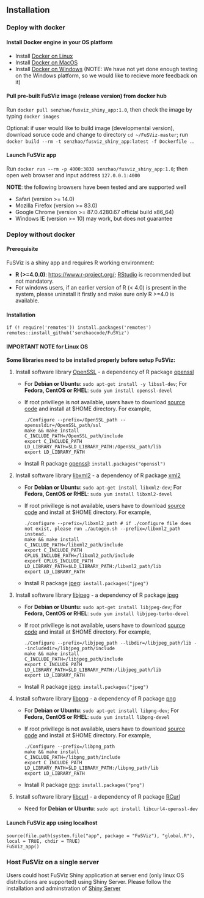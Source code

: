 ## Installation

### Deploy with docker

#### Install Docker engine in your OS platform

* Install [Docker on Linux](https://docs.docker.com/engine/installation/linux/)
* Install [Docker on MacOS](https://docs.docker.com/engine/installation/mac/)
* Install [Docker on Windows](https://docs.docker.com/docker-for-windows/) (NOTE: We have not yet done enough testing on the Windows platform, so we would like to recieve more feedback on it)

#### Pull pre-built FuSViz image (release version) from docker hub

Run `docker pull senzhao/fusviz_shiny_app:1.0`, then check the image by typing `docker images`

Optional: if user would like to build image (developmental version), download soruce code and change to directory `cd ~/FuSViz-master`; run `docker build --rm -t senzhao/fusviz_shiny_app:latest -f Dockerfile .`.

#### Launch FuSViz app

Run `docker run --rm -p 4000:3838 senzhao/fusviz_shiny_app:1.0`; then open web browser and input address `127.0.0.1:4000`

**NOTE**: the following browsers have been tested and are supported well

* Safari (version >= 14.0)
* Mozilla Firefox (version >= 83.0)
* Google Chrome (version >= 87.0.4280.67 official build x86_64)
* Windows IE (version >= 10) may work, but does not guarantee

### Deploy without docker

#### Prerequisite

FuSViz is a shiny app and requires R working environment:

* __R (>=4.0.0)__: https://www.r-project.org/; [RStudio](https://rstudio.com/products/rstudio/download/#download) is recommended but not mandatory. 
* For windows users, if an earlier version of R (< 4.0) is present in the system, please uninstall it firstly and make sure only R >=4.0 is available.

#### Installation

	if (! require('remotes')) install.packages('remotes')
	remotes::install_github('senzhaocode/FuSViz')

#### IMPORTANT NOTE for Linux OS

**Some libraries need to be installed properly before setup FuSViz:**

1. Install software library [OpenSSL](https://www.openssl.org) - a dependency of R package [openssl](https://cran.r-project.org/web/packages/openssl/index.html)

	  * For **Debian or Ubuntu**: `sudo apt-get install -y libssl-dev`; For **Fedora, CentOS or RHEL**: `sudo yum install openssl-devel`
	  * If root privillege is not available, users have to download [source code](https://github.com/openssl/openssl) and install at $HOME directory. For example,
		
			./Configure --prefix=/OpenSSL_path --openssldir=/OpenSSL_path/ssl
			make && make install
			C_INCLUDE_PATH=/OpenSSL_path/include
			export C_INCLUDE_PATH
			LD_LIBRARY_PATH=$LD_LIBRARY_PATH:/OpenSSL_path/lib
			export LD_LIBRARY_PATH

	  * Install R package [openssl](https://cran.r-project.org/web/packages/openssl/index.html): `install.packages("openssl")`

2. Install software library [libxml2](http://xmlsoft.org) - a dependency of R package [xml2](https://cran.r-project.org/web/packages/XML/index.html)

	  * For **Debian or Ubuntu**: `sudo apt-get install libxml2-dev`; For **Fedora, CentOS or RHEL**: `sudo yum install libxml2-devel`
	  * If root privillege is not available, users have to download [source code](http://xmlsoft.org/downloads.html) and install at $HOME directory. For example,
	
			./configure --prefix=/libxml2_path # if ./configure file does not exist, please run ./autogen.sh --prefix=/libxml2_path instead.
			make && make install
			C_INCLUDE_PATH=/libxml2_path/include
			export C_INCLUDE_PATH
			CPLUS_INCLUDE_PATH=/libxml2_path/include
			export CPLUS_INCLUDE_PATH
			LD_LIBRARY_PATH=$LD_LIBRARY_PATH:/libxml2_path/lib
			export LD_LIBRARY_PATH

	  * Install R package [jpeg](https://cran.r-project.org/web/packages/jpeg/index.html): `install.packages("jpeg")`

3. Install software library [libjpeg](https://ijg.org) - a dependency of R package [jpeg](https://cran.r-project.org/web/packages/jpeg/index.html)

	  * For **Debian or Ubuntu**: `sudo apt-get install libjpeg-dev`; For **Fedora, CentOS or RHEL**: `sudo yum install libjpeg-turbo-devel`
	  * If root privillege is not available, users have to download [source code](https://ijg.org) and install at $HOME directory. For example,

			./Configure --prefix=/libjpeg_path --libdir=/libjpeg_path/lib --includedir=/libjpeg_path/include
			make && make install
			C_INCLUDE_PATH=/libjpeg_path/include
			export C_INCLUDE_PATH
			LD_LIBRARY_PATH=$LD_LIBRARY_PATH:/libjpeg_path/lib
			export LD_LIBRARY_PATH

	  * Install R package [jpeg](https://cran.r-project.org/web/packages/jpeg/index.html): `install.packages("jpeg")`

4. Install software library [libpng](https://libpng.sourceforge.io) - a dependency of R package [png](https://cran.r-project.org/web/packages/png/index.html)

	  * For **Debian or Ubuntu**: `sudo apt-get install libpng-dev`; For **Fedora, CentOS or RHEL**: `sudo yum install libpng-devel`
	  * If root privillege is not available, users have to download [source code](https://libpng.sourceforge.io) and install at $HOME directory. For example,

			./Configure --prefix=/libpng_path
			make && make install
			C_INCLUDE_PATH=/libpng_path/include
			export C_INCLUDE_PATH
			LD_LIBRARY_PATH=$LD_LIBRARY_PATH:/libpng_path/lib
			export LD_LIBRARY_PATH

	  * Install R package [png](https://cran.r-project.org/web/packages/png/index.html): `install.packages("png")`

5. Install software library [libcurl](https://curl.se/libcurl/) - a dependency of R package [RCurl](https://cran.r-project.org/web/packages/RCurl/index.html)

	  * Need for **Debian or Ubuntu**: `sudo apt install libcurl4-openssl-dev`

#### Launch FuSViz app using localhost

	source(file.path(system.file("app", package = "FuSViz"), "global.R"), local = TRUE, chdir = TRUE)
	FuSViz_app()

### Host FuSViz on a single server

Users could host FuSViz Shiny application at server end (only linux OS distributions are supported) using Shiny Server.
Please follow the installation and adminstration of [Shiny Server](https://www.rstudio.com/products/shiny/download-server/)
